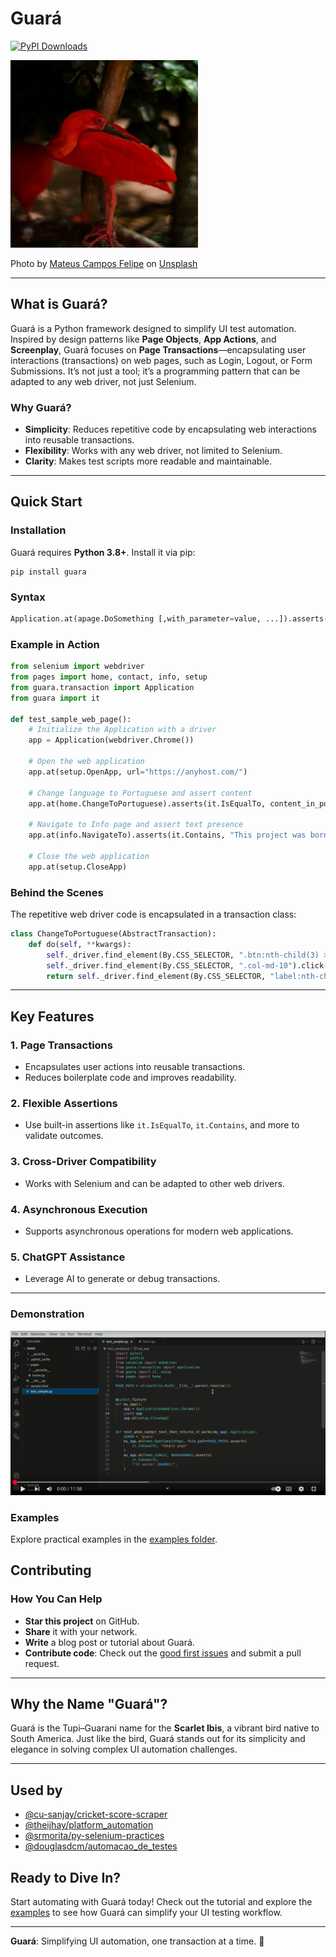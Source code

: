 # Guará

[![PyPI Downloads](https://static.pepy.tech/badge/guara)](https://pepy.tech/projects/guara)

<img src=https://github.com/douglasdcm/guara/raw/main/docs/images/guara.jpg width="300" height="300" />

Photo by <a href="https://unsplash.com/@matcfelipe?utm_content=creditCopyText&utm_medium=referral&utm_source=unsplash">Mateus Campos Felipe</a> on <a href="https://unsplash.com/photos/red-flamingo-svdE4f0K4bs?utm_content=creditCopyText&utm_medium=referral&utm_source=unsplash">Unsplash</a>

---

## What is Guará?

Guará is a Python framework designed to simplify UI test automation. Inspired by design patterns like **Page Objects**, **App Actions**, and **Screenplay**, Guará focuses on **Page Transactions**—encapsulating user interactions (transactions) on web pages, such as Login, Logout, or Form Submissions. It’s not just a tool; it’s a programming pattern that can be adapted to any web driver, not just Selenium.

### Why Guará?
- **Simplicity**: Reduces repetitive code by encapsulating web interactions into reusable transactions.
- **Flexibility**: Works with any web driver, not limited to Selenium.
- **Clarity**: Makes test scripts more readable and maintainable.

---

## Quick Start

### Installation
Guará requires **Python 3.8+**. Install it via pip:
```shell
pip install guara
```

### Syntax
```python
Application.at(apage.DoSomething [,with_parameter=value, ...]).asserts(it.Matches, a_condition)
```

### Example in Action
```python
from selenium import webdriver
from pages import home, contact, info, setup
from guara.transaction import Application
from guara import it

def test_sample_web_page():
    # Initialize the Application with a driver
    app = Application(webdriver.Chrome())
    
    # Open the web application
    app.at(setup.OpenApp, url="https://anyhost.com/")
    
    # Change language to Portuguese and assert content
    app.at(home.ChangeToPortuguese).asserts(it.IsEqualTo, content_in_portuguese)

    # Navigate to Info page and assert text presence
    app.at(info.NavigateTo).asserts(it.Contains, "This project was born")

    # Close the web application
    app.at(setup.CloseApp)
```

### Behind the Scenes
The repetitive web driver code is encapsulated in a transaction class:
```python
class ChangeToPortuguese(AbstractTransaction):
    def do(self, **kwargs):
        self._driver.find_element(By.CSS_SELECTOR, ".btn:nth-child(3) > button:nth-child(1) > img").click()
        self._driver.find_element(By.CSS_SELECTOR, ".col-md-10").click()
        return self._driver.find_element(By.CSS_SELECTOR, "label:nth-child(1)").text
```

---

## Key Features

### 1. **Page Transactions**
- Encapsulates user actions into reusable transactions.
- Reduces boilerplate code and improves readability.

### 2. **Flexible Assertions**
- Use built-in assertions like `it.IsEqualTo`, `it.Contains`, and more to validate outcomes.

### 3. **Cross-Driver Compatibility**
- Works with Selenium and can be adapted to other web drivers.

### 4. **Asynchronous Execution**
- Supports asynchronous operations for modern web applications.

### 5. **ChatGPT Assistance**
- Leverage AI to generate or debug transactions.

---

### Demonstration
[![Watch the video](https://github.com/douglasdcm/guara/blob/main/docs/images/guara-demo.png?raw=true)](https://www.youtube.com/watch?v=r2pCN2jG7Nw)

### Examples
Explore practical examples in the [examples folder](https://github.com/douglasdcm/guara/tree/main/examples).

## Contributing

### How You Can Help
- **Star this project** on GitHub.
- **Share** it with your network.
- **Write** a blog post or tutorial about Guará.
- **Contribute code**: Check out the [good first issues](https://github.com/douglasdcm/guara/issues) and submit a pull request.

---

## Why the Name "Guará"?
Guará is the Tupi–Guarani name for the **Scarlet Ibis**, a vibrant bird native to South America. Just like the bird, Guará stands out for its simplicity and elegance in solving complex UI automation challenges.

---
## Used by

- [@cu-sanjay/cricket-score-scraper](https://github.com/cu-sanjay/cricket-score-scraper)
- [@theijhay/platform_automation](https://github.com/theijhay/platform_automation)
- [@srmorita/py-selenium-practices](https://github.com/srmorita/py-selenium-practices)
- [@douglasdcm/automacao_de_testes](https://github.com/douglasdcm/automacao_de_testes)


## Ready to Dive In?
Start automating with Guará today! Check out the tutorial and explore the [examples](https://github.com/douglasdcm/guara/tree/main/examples) to see how Guará can simplify your UI testing workflow.

---

**Guará**: Simplifying UI automation, one transaction at a time. 🚀
